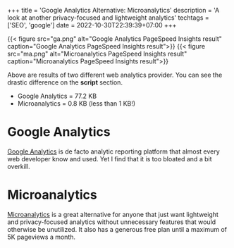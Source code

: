 +++
title = 'Google Analytics Alternative: Microanalytics'
description = 'A look at another privacy-focused and lightweight analytics'
techtags = ['SEO', 'google']
date = 2022-10-30T22:39:39+07:00
+++

{{< figure src="ga.png" alt="Google Analytics PageSpeed Insights result" caption="Google Analytics PageSpeed Insights result">}}
{{< figure src="ma.png" alt="Microanalytics PageSpeed Insights result" caption="Microanalytics PageSpeed Insights result">}}

Above are results of two different web analytics provider. You can see the drastic difference on the **script** section.

- Google Analytics = 77.2 KB
- Microanalytics = 0.8 KB (less than 1 KB!)

# Google Analytics

[Google Analytics](https://analytics.google.com/) is de facto analytic reporting platform that almost every web developer know and used. Yet I find that it is too bloated and a bit overkill.

# Microanalytics

[Microanalytics](https://microanalytics.io) is a great alternative for anyone that just want lightweight and privacy-focused analytics without unnecessary features that would otherwise be unutilized. It also has a generous free plan until a maximum of 5K pageviews a month.

